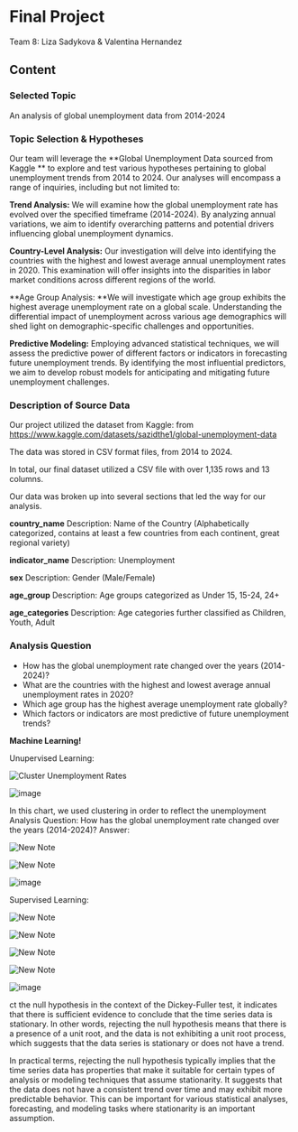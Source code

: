 # Final Project

Team 8: Liza Sadykova & Valentina Hernandez

## Content
### Selected Topic
An analysis of global unemployment data from 2014-2024

### Topic Selection & Hypotheses

Our team will leverage the **Global Unemployment Data sourced from Kaggle ** to explore and test various hypotheses pertaining to global unemployment trends from 2014 to 2024. Our analyses will encompass a range of inquiries, including but not limited to:

**Trend Analysis:** We will examine how the global unemployment rate has evolved over the specified timeframe (2014-2024). By analyzing annual variations, we aim to identify overarching patterns and potential drivers influencing global unemployment dynamics.

**Country-Level Analysis:** Our investigation will delve into identifying the countries with the highest and lowest average annual unemployment rates in 2020. This examination will offer insights into the disparities in labor market conditions across different regions of the world.

**Age Group Analysis: **We will investigate which age group exhibits the highest average unemployment rate on a global scale. Understanding the differential impact of unemployment across various age demographics will shed light on demographic-specific challenges and opportunities.

**Predictive Modeling:** Employing advanced statistical techniques, we will assess the predictive power of different factors or indicators in forecasting future unemployment trends. By identifying the most influential predictors, we aim to develop robust models for anticipating and mitigating future unemployment challenges.

### Description of Source Data
Our project utilized the dataset from Kaggle: from https://www.kaggle.com/datasets/sazidthe1/global-unemployment-data

The data was stored in CSV format files, from 2014 to 2024. 

In total, our final dataset utilized a CSV file with over 1,135 rows and 13 columns.

Our data was broken up into several sections that led the way for our analysis. 

**country_name**
    Description: Name of the Country (Alphabetically categorized, contains at least a few countries from each continent, great regional variety)

**indicator_name**
    Description: Unemployment

**sex**
    Description: Gender (Male/Female)

**age_group**
    Description: Age groups categorized as Under 15, 15-24, 24+

**age_categories**
    Description: Age categories further classified as Children, Youth, Adult


### Analysis Question

- How has the global unemployment rate changed over the years (2014-2024)?
- What are the countries with the highest and lowest average annual unemployment rates in 2020?
- Which age group has the highest average unemployment rate globally?
- Which factors or indicators are most predictive of future unemployment trends?


**Machine Learning!**

Unupervised Learning:

![Cluster Unemployment Rates](https://github.com/lizasadykova/Project-4/assets/142169119/a2b650a8-30f7-4c62-a6e9-ff4d94150e62)

![image](https://github.com/lizasadykova/Project-4/assets/142169119/a6ca810c-a163-46e6-ae07-e8bd27dba7f5)


In this chart, we used clustering in order to reflect the unemployment 
Analysis Question: How has the global unemployment rate changed over the years (2014-2024)?
Answer: 

![New Note](https://github.com/lizasadykova/Project-4/assets/142169119/715a82e2-5cdd-4497-80d6-30268cecdc4d) 

![New Note](https://github.com/lizasadykova/Project-4/assets/142169119/da6340ea-40cd-4e6c-afbe-faded5049d1e)

![image](https://github.com/lizasadykova/Project-4/assets/142169119/ea920246-da6a-46c4-80bb-39604e12891f)


Supervised Learning: 



![New Note](https://github.com/lizasadykova/Project-4/assets/142169119/a2397711-6641-4476-a025-cfe57f10f9fe)

![New Note](https://github.com/lizasadykova/Project-4/assets/142169119/b06ed2eb-7cb8-4fcc-9fe6-0e94840715c9)


![New Note](https://github.com/lizasadykova/Project-4/assets/142169119/d0863481-3631-4bae-be40-ff95541c8f6f)

![New Note](https://github.com/lizasadykova/Project-4/assets/142169119/a2db4b1b-b2ab-4923-b317-b8739540ef46)

![image](https://github.com/lizasadykova/Project-4/assets/142169119/40917108-97f5-492b-8cd0-39475d7caef8)




ct the null hypothesis in the context of the Dickey-Fuller test, it indicates that there is sufficient evidence to conclude that the time series data is stationary. In other words, rejecting the null hypothesis means that there is a presence of a unit root, and the data is not exhibiting a unit root process, which suggests that the data series is stationary or does not have a trend.

In practical terms, rejecting the null hypothesis typically implies that the time series data has properties that make it suitable for certain types of analysis or modeling techniques that assume stationarity. It suggests that the data does not have a consistent trend over time and may exhibit more predictable behavior. This can be important for various statistical analyses, forecasting, and modeling tasks where stationarity is an important assumption.






